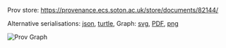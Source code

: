 
Prov store: https://provenance.ecs.soton.ac.uk/store/documents/82144/

Alternative serialisations: [json](https://provenance.ecs.soton.ac.uk/store/documents/82144.json), [turtle](https://provenance.ecs.soton.ac.uk/store/documents/82144.ttl),
Graph: [svg](https://provenance.ecs.soton.ac.uk/store/documents/82144.svg), [PDF](https://provenance.ecs.soton.ac.uk/store/documents/82144.pdf), [png](https://provenance.ecs.soton.ac.uk/store/documents/82144.png)

![Prov Graph](https://provenance.ecs.soton.ac.uk/store/documents/82144.png)

        